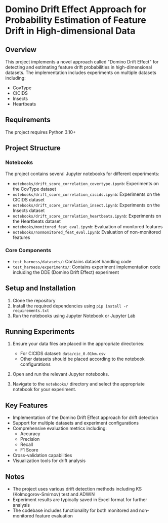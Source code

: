 # Domino Drift Effect Approach for Probability Estimation of Feature Drift in High-dimensional Data

## Overview
This project implements a novel approach called "Domino Drift Effect" for detecting and estimating feature drift probabilities in high-dimensional datasets. The implementation includes experiments on multiple datasets including:
- CovType
- CICIDS
- Insects
- Heartbeats

## Requirements
The project requires Python 3.10+

## Project Structure

### Notebooks
The project contains several Jupyter notebooks for different experiments:
- `notebooks/drift_score_correlation_covertype.ipynb`: Experiments on the CovType dataset
- `notebooks/drift_score_correlation_cicids.ipynb`: Experiments on the CICIDS dataset
- `notebooks/drift_score_correlation_insect.ipynb`: Experiments on the Insects dataset
- `notebooks/drift_score_correlation_heartbeats.ipynb`: Experiments on the Heartbeats dataset
- `notebooks/monitored_feat_eval.ipynb`: Evaluation of monitored features
- `notebooks/nonmonitored_feat_eval.ipynb`: Evaluation of non-monitored features

### Core Components
- `test_harness/datasets/`: Contains dataset handling code
- `test_harness/experiments/`: Contains experiment implementation code including the DDE (Domino Drift Effect) experiment

## Setup and Installation

1. Clone the repository
2. Install the required dependencies using `pip install -r requirements.txt`
3. Run the notebooks using Jupyter Notebook or Jupyter Lab

## Running Experiments

1. Ensure your data files are placed in the appropriate directories:
   - For CICIDS dataset: `data/cic_0.01km.csv`
   - Other datasets should be placed according to the notebook configurations

2. Open and run the relevant Jupyter notebooks.


3. Navigate to the `notebooks/` directory and select the appropriate notebook for your experiment.

## Key Features

- Implementation of the Domino Drift Effect approach for drift detection
- Support for multiple datasets and experiment configurations
- Comprehensive evaluation metrics including:
  - Accuracy
  - Precision
  - Recall
  - F1 Score
- Cross-validation capabilities
- Visualization tools for drift analysis

## Notes

- The project uses various drift detection methods including KS (Kolmogorov-Smirnov) test and ADWIN
- Experiment results are typically saved in Excel format for further analysis
- The codebase includes functionality for both monitored and non-monitored feature evaluation
